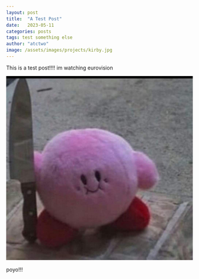 ```yaml
---
layout: post
title:  "A Test Post"
date:   2023-05-11
categories: posts
tags: test something else
author: "atctwo"
image: /assets/images/projects/kirby.jpg
---
```


This is a test post!!!!  im watching eurovision

![the boy](/assets/images/projects/kirby.jpg)

poyo!!!